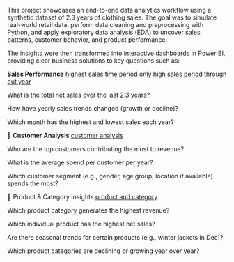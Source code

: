 This project showcases an end-to-end data analytics workflow using a synthetic dataset of 2.3 years of clothing sales. The goal was to simulate real-world retail data, perform data cleaning and preprocessing with Python, and apply exploratory data analysis (EDA) to uncover sales patterns, customer behavior, and product performance.

The insights were then transformed into interactive dashboards in Power BI, providing clear business solutions to key questions such as:

**Sales Performance**
<a href="https://github.com/chandusaigari/clothing-sales-insights/blob/main/Netsales%20per%20day%2Cmonth%2Cquarter%2Cyear.png">highest sales time period</a>
<a href="https://github.com/chandusaigari/clothing-sales-insights/blob/main/highest%20Netsales%20each%20year.png">only high sales period through out year</a>

What is the total net sales over the last 2.3 years?

How have yearly sales trends changed (growth or decline)?

Which month has the highest and lowest sales each year?


**🔹 Customer Analysis**
<a href="https://github.com/chandusaigari/clothing-sales-insights/blob/main/customer%20analysis.png">customer analysis</a>

Who are the top customers contributing the most to revenue?

What is the average spend per customer per year?

Which customer segment (e.g., gender, age group, location if available) spends the most?

🔹 Product & Category Insights
<a href="https://github.com/chandusaigari/clothing-sales-insights/blob/main/product%20and%20category%20analysis.png">product and category</a>

Which product category generates the highest revenue?

Which individual product has the highest net sales?

Are there seasonal trends for certain products (e.g., winter jackets in Dec)?

Which product categories are declining or growing year over year?
